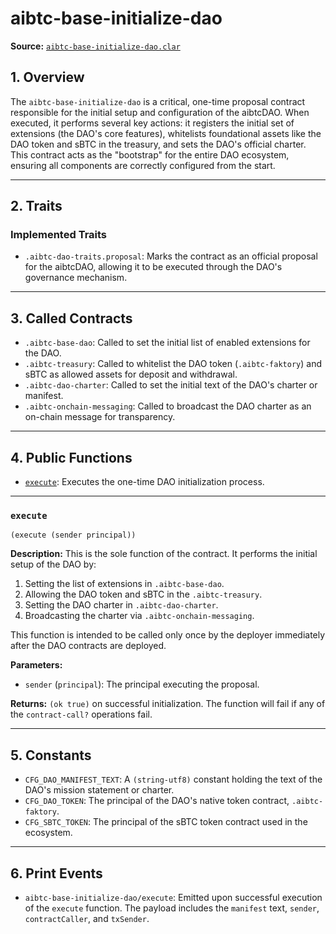# aibtc-base-initialize-dao

**Source:** [`aibtc-base-initialize-dao.clar`](../../../../contracts/dao/proposals/aibtc-base-initialize-dao.clar)

## 1. Overview

The `aibtc-base-initialize-dao` is a critical, one-time proposal contract responsible for the initial setup and configuration of the aibtcDAO. When executed, it performs several key actions: it registers the initial set of extensions (the DAO's core features), whitelists foundational assets like the DAO token and sBTC in the treasury, and sets the DAO's official charter. This contract acts as the "bootstrap" for the entire DAO ecosystem, ensuring all components are correctly configured from the start.

---

## 2. Traits

### Implemented Traits
- `.aibtc-dao-traits.proposal`: Marks the contract as an official proposal for the aibtcDAO, allowing it to be executed through the DAO's governance mechanism.

---

## 3. Called Contracts

- `.aibtc-base-dao`: Called to set the initial list of enabled extensions for the DAO.
- `.aibtc-treasury`: Called to whitelist the DAO token (`.aibtc-faktory`) and sBTC as allowed assets for deposit and withdrawal.
- `.aibtc-dao-charter`: Called to set the initial text of the DAO's charter or manifest.
- `.aibtc-onchain-messaging`: Called to broadcast the DAO charter as an on-chain message for transparency.

---

## 4. Public Functions

- [`execute`](#execute): Executes the one-time DAO initialization process.

---

### `execute`

`(execute (sender principal))`

**Description:**
This is the sole function of the contract. It performs the initial setup of the DAO by:
1.  Setting the list of extensions in `.aibtc-base-dao`.
2.  Allowing the DAO token and sBTC in the `.aibtc-treasury`.
3.  Setting the DAO charter in `.aibtc-dao-charter`.
4.  Broadcasting the charter via `.aibtc-onchain-messaging`.

This function is intended to be called only once by the deployer immediately after the DAO contracts are deployed.

**Parameters:**
- `sender` (`principal`): The principal executing the proposal.

**Returns:**
`(ok true)` on successful initialization. The function will fail if any of the `contract-call?` operations fail.

---

## 5. Constants

- `CFG_DAO_MANIFEST_TEXT`: A `(string-utf8)` constant holding the text of the DAO's mission statement or charter.
- `CFG_DAO_TOKEN`: The principal of the DAO's native token contract, `.aibtc-faktory`.
- `CFG_SBTC_TOKEN`: The principal of the sBTC token contract used in the ecosystem.

---

## 6. Print Events

- `aibtc-base-initialize-dao/execute`: Emitted upon successful execution of the `execute` function. The payload includes the `manifest` text, `sender`, `contractCaller`, and `txSender`.
